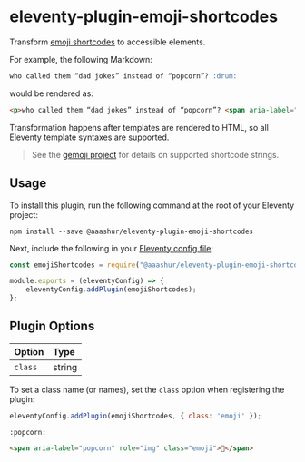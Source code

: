 # eleventy-plugin-emoji-shortcodes

Transform [emoji shortcodes](https://emojipedia.org/shortcodes/) to accessible elements.

For example, the following Markdown:

```markdown
who called them “dad jokes” instead of “popcorn”? :drum:
```

would be rendered as:

```html
<p>who called them “dad jokes” instead of “popcorn”? <span aria-label="drum" role="img">🥁</span></p>
```

Transformation happens after templates are rendered to HTML, so all Eleventy template syntaxes are supported.

> See the [gemoji project](https://github.com/wooorm/gemoji/blob/7.1.0/index.js#L14570) for details on supported shortcode strings.

## Usage

To install this plugin, run the following command at the root of your Eleventy project:

```shell
npm install --save @aaashur/eleventy-plugin-emoji-shortcodes
```

Next, include the following in your [Eleventy config file](https://www.11ty.dev/docs/config/):

```javascript
const emojiShortcodes = require("@aaashur/eleventy-plugin-emoji-shortcodes");

module.exports = (eleventyConfig) => {
	eleventyConfig.addPlugin(emojiShortcodes);
};
```

## Plugin Options

| Option  | Type   |
| :--     | :--    |
| `class` | string |


To set a class name (or names), set the `class` option when registering the plugin:

```javascript
eleventyConfig.addPlugin(emojiShortcodes, { class: 'emoji' });
```

```
:popcorn:
```

```html
<span aria-label="popcorn" role="img" class="emoji">🍿</span>
```
